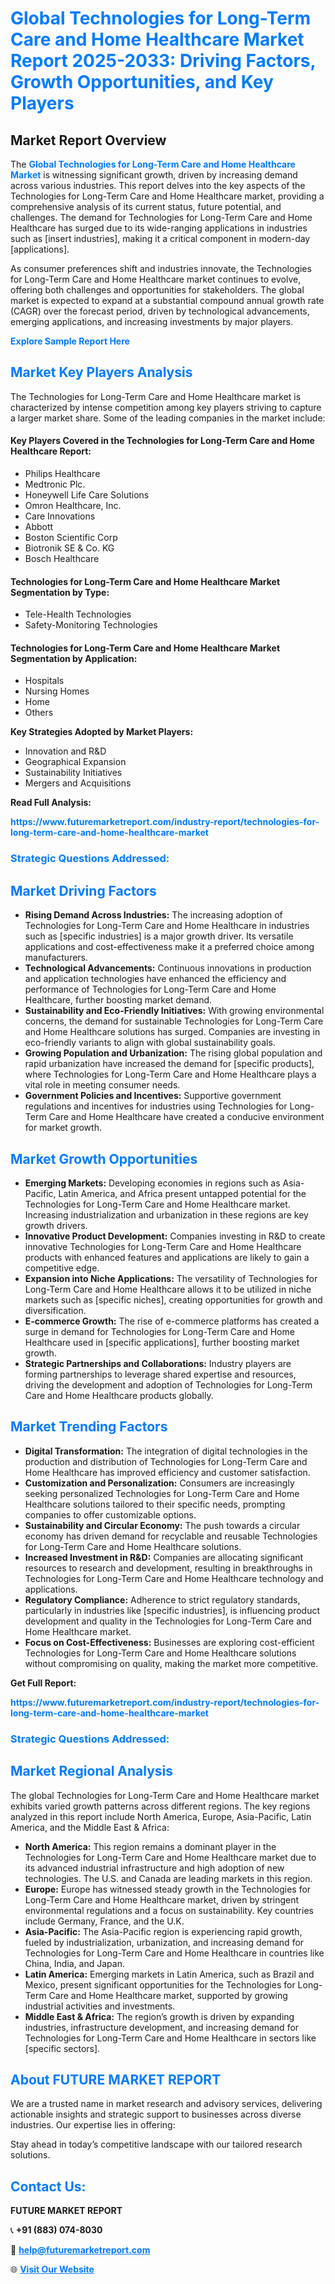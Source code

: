 <h1 style="color: #007BFF;">Global Technologies for Long-Term Care and Home Healthcare Market Report 2025-2033: Driving Factors, Growth Opportunities, and Key Players</h1>

<section id="overview">
<h2>Market Report Overview</h2>
<p>The <a href="https://www.futuremarketreport.com/industry-report/technologies-for-long-term-care-and-home-healthcare-market" style="color: #007BFF; text-decoration: none;"><strong>Global Technologies for Long-Term Care and Home Healthcare Market</strong></a> is witnessing significant growth, driven by increasing demand across various industries. This report delves into the key aspects of the Technologies for Long-Term Care and Home Healthcare market, providing a comprehensive analysis of its current status, future potential, and challenges. The demand for Technologies for Long-Term Care and Home Healthcare has surged due to its wide-ranging applications in industries such as [insert industries], making it a critical component in modern-day [applications].</p>
<p>As consumer preferences shift and industries innovate, the Technologies for Long-Term Care and Home Healthcare market continues to evolve, offering both challenges and opportunities for stakeholders. The global market is expected to expand at a substantial compound annual growth rate (CAGR) over the forecast period, driven by technological advancements, emerging applications, and increasing investments by major players.</p>
</section>

<section id="overview">
<p><a href="https://www.futuremarketreport.com/request-sample/reportId=27785" style="color: #007BFF; text-decoration: none;"><strong>Explore Sample Report Here</strong></a></p>
</section>

<section id="key-players">
<h2 style="color: #007BFF;">Market Key Players Analysis</h2>
<p>The Technologies for Long-Term Care and Home Healthcare market is characterized by intense competition among key players striving to capture a larger market share. Some of the leading companies in the market include:</p>
<h4>Key Players Covered in the Technologies for Long-Term Care and Home Healthcare Report:</h4>
<ul><li>Philips Healthcare</li><li>Medtronic Plc.</li><li>Honeywell Life Care Solutions</li><li>Omron Healthcare, Inc.</li><li>Care Innovations</li><li>Abbott</li><li>Boston Scientific Corp</li><li>Biotronik SE &amp; Co. KG</li><li>Bosch Healthcare</li></ul>
<h4>Technologies for Long-Term Care and Home Healthcare Market Segmentation by Type:</h4>
<ul><li>Tele-Health Technologies</li><li>Safety-Monitoring Technologies</li></ul>

<h4>Technologies for Long-Term Care and Home Healthcare Market Segmentation by Application:</h4>
<ul><li>Hospitals</li><li>Nursing Homes</li><li>Home</li><li>Others</li></ul>
<p><strong>Key Strategies Adopted by Market Players:</strong></p>
<ul>
<li>Innovation and R&D</li>
<li>Geographical Expansion</li>
<li>Sustainability Initiatives</li>
<li>Mergers and Acquisitions</li>
</ul>
</section>

<section>
<p><strong>Read Full Analysis: </strong></p><a href="https://www.futuremarketreport.com/industry-report/technologies-for-long-term-care-and-home-healthcare-market" style="color: #007BFF; text-decoration: none;"><strong>https://www.futuremarketreport.com/industry-report/technologies-for-long-term-care-and-home-healthcare-market</strong></a>
<h3 style="color: #007BFF;">Strategic Questions Addressed:</h3>
</section>

<section id="driving-factors">
<h2 style="color: #007BFF;">Market Driving Factors</h2>
<ul>
<li><strong>Rising Demand Across Industries:</strong> The increasing adoption of Technologies for Long-Term Care and Home Healthcare in industries such as [specific industries] is a major growth driver. Its versatile applications and cost-effectiveness make it a preferred choice among manufacturers.</li>
<li><strong>Technological Advancements:</strong> Continuous innovations in production and application technologies have enhanced the efficiency and performance of Technologies for Long-Term Care and Home Healthcare, further boosting market demand.</li>
<li><strong>Sustainability and Eco-Friendly Initiatives:</strong> With growing environmental concerns, the demand for sustainable Technologies for Long-Term Care and Home Healthcare solutions has surged. Companies are investing in eco-friendly variants to align with global sustainability goals.</li>
<li><strong>Growing Population and Urbanization:</strong> The rising global population and rapid urbanization have increased the demand for [specific products], where Technologies for Long-Term Care and Home Healthcare plays a vital role in meeting consumer needs.</li>
<li><strong>Government Policies and Incentives:</strong> Supportive government regulations and incentives for industries using Technologies for Long-Term Care and Home Healthcare have created a conducive environment for market growth.</li>
</ul>
</section>

<section id="growth-opportunities">
<h2 style="color: #007BFF;">Market Growth Opportunities</h2>
<ul>
<li><strong>Emerging Markets:</strong> Developing economies in regions such as Asia-Pacific, Latin America, and Africa present untapped potential for the Technologies for Long-Term Care and Home Healthcare market. Increasing industrialization and urbanization in these regions are key growth drivers.</li>
<li><strong>Innovative Product Development:</strong> Companies investing in R&D to create innovative Technologies for Long-Term Care and Home Healthcare products with enhanced features and applications are likely to gain a competitive edge.</li>
<li><strong>Expansion into Niche Applications:</strong> The versatility of Technologies for Long-Term Care and Home Healthcare allows it to be utilized in niche markets such as [specific niches], creating opportunities for growth and diversification.</li>
<li><strong>E-commerce Growth:</strong> The rise of e-commerce platforms has created a surge in demand for Technologies for Long-Term Care and Home Healthcare used in [specific applications], further boosting market growth.</li>
<li><strong>Strategic Partnerships and Collaborations:</strong> Industry players are forming partnerships to leverage shared expertise and resources, driving the development and adoption of Technologies for Long-Term Care and Home Healthcare products globally.</li>
</ul>
</section>

<section id="trending-factors">
<h2 style="color: #007BFF;">Market Trending Factors</h2>
<ul>
<li><strong>Digital Transformation:</strong> The integration of digital technologies in the production and distribution of Technologies for Long-Term Care and Home Healthcare has improved efficiency and customer satisfaction.</li>
<li><strong>Customization and Personalization:</strong> Consumers are increasingly seeking personalized Technologies for Long-Term Care and Home Healthcare solutions tailored to their specific needs, prompting companies to offer customizable options.</li>
<li><strong>Sustainability and Circular Economy:</strong> The push towards a circular economy has driven demand for recyclable and reusable Technologies for Long-Term Care and Home Healthcare solutions.</li>
<li><strong>Increased Investment in R&D:</strong> Companies are allocating significant resources to research and development, resulting in breakthroughs in Technologies for Long-Term Care and Home Healthcare technology and applications.</li>
<li><strong>Regulatory Compliance:</strong> Adherence to strict regulatory standards, particularly in industries like [specific industries], is influencing product development and quality in the Technologies for Long-Term Care and Home Healthcare market.</li>
<li><strong>Focus on Cost-Effectiveness:</strong> Businesses are exploring cost-efficient Technologies for Long-Term Care and Home Healthcare solutions without compromising on quality, making the market more competitive.</li>
</ul>
</section>

<section>
<p><strong>Get Full Report: </strong></p><a href="https://www.futuremarketreport.com/industry-report/technologies-for-long-term-care-and-home-healthcare-market" style="color: #007BFF; text-decoration: none;"><strong>https://www.futuremarketreport.com/industry-report/technologies-for-long-term-care-and-home-healthcare-market</strong></a>
<h3 style="color: #007BFF;">Strategic Questions Addressed:</h3>
</section>


<section id="regional-analysis">
<h2 style="color: #007BFF;">Market Regional Analysis</h2>
<p>The global Technologies for Long-Term Care and Home Healthcare market exhibits varied growth patterns across different regions. The key regions analyzed in this report include North America, Europe, Asia-Pacific, Latin America, and the Middle East & Africa:</p>
<ul>
<li><strong>North America:</strong> This region remains a dominant player in the Technologies for Long-Term Care and Home Healthcare market due to its advanced industrial infrastructure and high adoption of new technologies. The U.S. and Canada are leading markets in this region.</li>
<li><strong>Europe:</strong> Europe has witnessed steady growth in the Technologies for Long-Term Care and Home Healthcare market, driven by stringent environmental regulations and a focus on sustainability. Key countries include Germany, France, and the U.K.</li>
<li><strong>Asia-Pacific:</strong> The Asia-Pacific region is experiencing rapid growth, fueled by industrialization, urbanization, and increasing demand for Technologies for Long-Term Care and Home Healthcare in countries like China, India, and Japan.</li>
<li><strong>Latin America:</strong> Emerging markets in Latin America, such as Brazil and Mexico, present significant opportunities for the Technologies for Long-Term Care and Home Healthcare market, supported by growing industrial activities and investments.</li>
<li><strong>Middle East & Africa:</strong> The region’s growth is driven by expanding industries, infrastructure development, and increasing demand for Technologies for Long-Term Care and Home Healthcare in sectors like [specific sectors].</li>
</ul>
</section>

<footer>
<h2 style="color: #007BFF;">About FUTURE MARKET REPORT</h2>
<p>We are a trusted name in market research and advisory services, delivering actionable insights and strategic support to businesses across diverse industries. Our expertise lies in offering:</p>

<p>Stay ahead in today’s competitive landscape with our tailored research solutions.</p>

<h2 style="color: #007BFF;">Contact Us:</h2>
<p><strong>FUTURE MARKET REPORT</strong></p>
<p>📞 <strong>+91 (883) 074-8030</strong></p>
<p>📧 <strong><a href="mailto:help@futuremarketreport.com" style="color: #007BFF;">help@futuremarketreport.com</a></strong></p>
<p>🌐 <strong><a href="https://www.futuremarketreport.com/" style="color: #007BFF;">Visit Our Website</a></strong></p>
</footer>